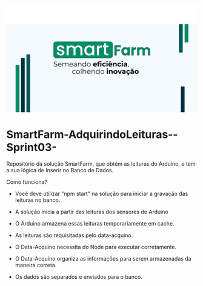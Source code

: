 <p align="center">
  <img src="Banner SmartFarm2.png"/>
</p>

# SmartFarm-AdquirindoLeituras--Sprint03-
Repositório da solução SmartFarm, que obtém as leituras do Arduino, e tem a sua lógica de Inserir no Banco de Dados.


Como funciona?

- Você deve utilizar "npm start" na solução para iniciar a gravação das leituras no banco.

- A solução inicia a partir das leituras dos sensores do Arduino

- O Arduino armazena essas leituras temporariamente em cache.

- As leituras são requisitadas pelo data-acquino.

- O Data-Acquino necessita do Node para executar corretamente.

- O Data-Acquino organiza as informações para serem armazenadas da maneira correta.

- Os dados são separados e enviados para o banco.
